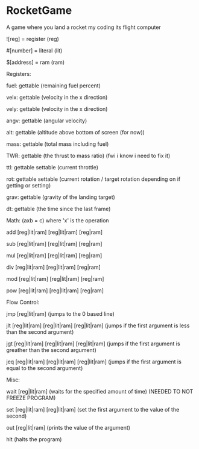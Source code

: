 # RocketGame
A game where you land a rocket my coding its flight computer

![reg] = register (reg)

#[number] = literal (lit)

$[address] = ram (ram)


Registers:

fuel: gettable (remaining fuel percent)

velx: gettable (velocity in the x direction)

vely: gettable (velocity in the x direction)

angv: gettable (angular velocity)

alt: gettable (altitude above bottom of screen (for now))

mass: gettable (total mass including fuel)

TWR: gettable (the thrust to mass ratio) (fwi i know i need to fix it)

ttl: gettable settable (current throttle)

rot: gettable settable (current rotation / target rotation depending on if getting or setting)

grav: gettable (gravity of the landing target)

dt: gettable (the time since the last frame)


Math: (axb = c) where 'x' is the operation

add [reg|lit|ram] [reg|lit|ram] [reg|ram] 

sub [reg|lit|ram] [reg|lit|ram] [reg|ram] 

mul [reg|lit|ram] [reg|lit|ram] [reg|ram] 

div [reg|lit|ram] [reg|lit|ram] [reg|ram] 

mod [reg|lit|ram] [reg|lit|ram] [reg|ram] 

pow [reg|lit|ram] [reg|lit|ram] [reg|ram] 


Flow Control:

jmp [reg|lit|ram] (jumps to the 0 based line)

jlt [reg|lit|ram] [reg|lit|ram] [reg|lit|ram] (jumps if the first argument is less than the second argument)

jgt [reg|lit|ram] [reg|lit|ram] [reg|lit|ram] (jumps if the first argument is greather than the second argument)

jeq [reg|lit|ram] [reg|lit|ram] [reg|lit|ram] (jumps if the first argument is equal to the second argument)


Misc:

wait [reg|lit|ram] (waits for the specified amount of time) (NEEDED TO NOT FREEZE PROGRAM)

set [reg|lit|ram] [reg|lit|ram] (set the first argument to the value of the second)

out [reg|lit|ram] (prints the value of the argument)

hlt (halts the program)

